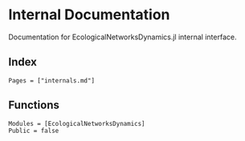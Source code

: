 # Internal Documentation

Documentation for EcologicalNetworksDynamics.jl internal interface.

## Index

```@index
Pages = ["internals.md"]
```

## Functions

```@autodocs
Modules = [EcologicalNetworksDynamics]
Public = false
```
